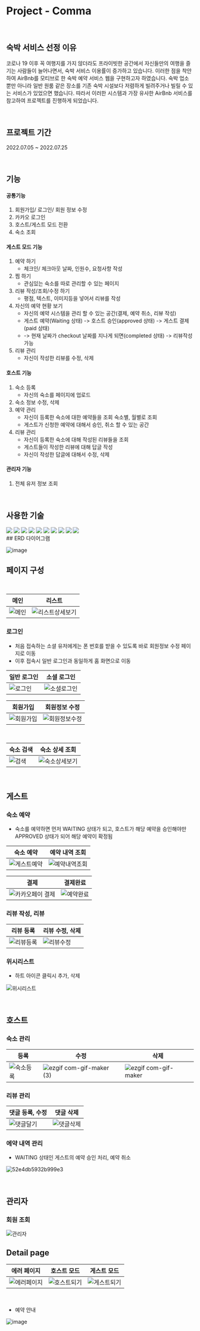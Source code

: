 

# Project - Comma

</br>

## 숙박 서비스 선정 이유

코로나 19 이후 꼭 여행지를 가지 않더라도 프라이빗한 공간에서 자신들만의 여행을 즐기는 사람들이 늘어나면서, 숙박 서비스 이용률이 증가하고 있습니다.
이러한 점을 착안하여 AirBnb를 모티브로 한 숙박 예약 서비스 웹을 구현하고자 하였습니다.
숙박 업소 뿐만 아니라 일반 원룸 같은 장소를 기존 숙박 시설보다
저렴하게 빌려주거나 빌릴 수 있는 서비스가 있었으면 했습니다. 따라서 이러한 시스템과 가장 유사한 AirBnb 서비스를 참고하여 프로젝트를 진행하게 되었습니다.

</br>

## 프로젝트 기간
2022.07.05 ~ 2022.07.25

</br>

## 기능 

#### 공통기능

1.  회원가입/ 로그인/ 회원 정보 수정
2.  카카오 로그인
3.  호스트/게스트 모드 전환
4.  숙소 조회

#### 게스트 모드 기능

1. 예약 하기
   - 체크인/ 체크아웃 날짜, 인원수, 요청사항 작성
2. 찜 하기
   - 관심있는 숙소를 따로 관리할 수 있는 페이지
3. 리뷰 작성/조회/수정 하기
   - 평점, 텍스트, 이미지등을 넣어서 리뷰를 작성
4. 자신의 예약 현황 보기
   - 자신의 예약 시스템을 관리 할 수 있는 공간(결제, 예약 취소, 리뷰 작성)
   - 게스트 예약(Waiting 상태) -> 호스트 승인(approved 상태) -> 게스트 결제(paid 상태)
   - -> 현재 날짜가 checkout 날짜를 지나게 되면(completed 상태) -> 리뷰작성 가능
5. 리뷰 관리
   - 자신이 작성한 리뷰를 수정, 삭제

#### 호스트 기능

1. 숙소 등록
   - 자신의 숙소를 페이지에 업로드
2. 숙소 정보 수정, 삭제
3. 예약 관리
   - 자신이 등록한 숙소에 대한 예약들을 조회 숙소별, 월별로 조회
   - 게스트가 신청한 예약에 대해서 승인, 취소 할 수 있는 공간
4. 리뷰 관리
   - 자신이 등록한 숙소에 대해 작성된 리뷰들을 조회
   - 게스트들이 작성한 리뷰에 대해 답글 작성
   - 자신이 작성한 답글에 대해서 수정, 삭제

#### 관리자 기능

1. 전체 유저 정보 조회

</br>

## 사용한 기술

<img src="https://img.shields.io/badge/html5-E34F26?style=for-the-badge&logo=html5&logoColor=white">
<img src="https://img.shields.io/badge/css-1572B6?style=for-the-badge&logo=css3&logoColor=white">
<img src="https://img.shields.io/badge/bootstrap-7952B3?style=for-the-badge&logo=bootstrap&logoColor=white">
<img src="https://img.shields.io/badge/javascript-F7DF1E?style=for-the-badge&logo=javascript&logoColor=black">
<img src="https://img.shields.io/badge/jquery-0769AD?style=for-the-badge&logo=jquery&logoColor=white">
<img src="https://img.shields.io/badge/mysql-4479A1?style=for-the-badge&logo=mysql&logoColor=white">
<img src="https://img.shields.io/badge/springboot-6DB33F?style=for-the-badge&logo=springboot&logoColor=white">

<img src="https://img.shields.io/badge/github-181717?style=for-the-badge&logo=github&logoColor=white">
<img src="https://img.shields.io/badge/git-F05032?style=for-the-badge&logo=git&logoColor=white">

<img src="https://img.shields.io/badge/Spring Security-F05032?style=for-the-badge&logo=git&logoColor=white">
</br>
## ERD 다이어그램

![image](https://user-images.githubusercontent.com/99931188/181525419-100229e1-934f-4fda-8a7c-25c77828224a.png)


## 페이지 구성

</br>

| 메인 | 리스트 |
|--|--|
| ![메인](https://user-images.githubusercontent.com/96460131/181459606-47496bc1-556c-4da7-b50a-f2972366961b.gif) | ![리스트상세보기](https://user-images.githubusercontent.com/96460131/181457881-03bd1737-976b-4555-9c41-fe203ec563c7.gif) |

### 로그인
- 처음 접속하는 소셜 유저에게는 폰 번호를 받을 수 있도록 바로 회원정보 수정 페이지로 이동
- 이후 접속시 일반 로그인과 동일하게 홈 화면으로 이동

| 일반 로그인 | 소셜 로그인 |
|--|--|
|![로그인](https://user-images.githubusercontent.com/96460131/181457030-820771eb-48d8-4b8e-a9cb-f9902ddd3a3a.gif)  | ![소셜로그인](https://user-images.githubusercontent.com/96460131/181501469-eac0a891-edb8-4415-9332-f82dd0edf876.gif) |

|회원가입|회원정보 수정|
|--|--|
| ![회원가입](https://user-images.githubusercontent.com/96460131/181457008-0c1b10d3-0327-43c2-902e-cfd844f8e67e.gif) | ![회원정보수정](https://user-images.githubusercontent.com/96460131/181501578-0bf6555b-4443-4cd0-b396-0e7f552a45cc.gif) |

</br>

|숙소 검색| 숙소 상세 조회 |
|--|--|
| ![검색](https://user-images.githubusercontent.com/96460131/181458415-63de6e23-8575-446c-8b59-e145c37c87dd.gif) | ![숙소상세보기](https://user-images.githubusercontent.com/96460131/181459768-2de60307-bdb6-4832-a079-ed96b368bc62.gif) |

</br>

## 게스트

### 숙소 예약

- 숙소를 예약하면 먼저 WAITING 상태가 되고, 호스트가 해당 예약을 승인해야만 APPROVED 상태가 되어 해당 예약이 확정됨


|숙소 예약| 예약 내역 조회 |
|--|--|
| ![게스트예약](https://user-images.githubusercontent.com/96460131/181460083-df1cb3d1-9b55-4894-9501-5937c640e296.gif) | ![예약내역조회](https://user-images.githubusercontent.com/96460131/181461941-a03b0256-fd4c-4ed2-abb4-4fe53cfaa539.gif) |



|결제| 결제완료 |
|--|--|
| ![카카오페이 결제](https://user-images.githubusercontent.com/96460131/181154799-264297b8-ad33-48cf-9d4c-63e48fec3b18.png) | ![예약완료](https://user-images.githubusercontent.com/96460131/181170884-827f773f-c97a-4df2-9bbd-15f59cc1b3dd.png) |



### 리뷰 작성, 리뷰 

|리뷰 등록|리뷰 수정, 삭제|
|--|--|
| ![리뷰등록](https://user-images.githubusercontent.com/96460131/181460869-247fd745-023e-4454-822d-017488a2d274.gif) | ![리뷰수정](https://user-images.githubusercontent.com/96460131/181459149-7da8f0f9-0d1f-4319-9917-09d0aea59d26.gif) |




### 위시리스트
- 하트 아이콘 클릭시 추가, 삭제

![위시리스트](https://user-images.githubusercontent.com/96460131/181457691-c149ec6a-07a6-4ecc-a736-a5e4a653eba4.gif)


</br>

## 호스트

### 숙소 관리

|등록|수정|삭제|
|--|--|--|
| ![숙소등록](https://user-images.githubusercontent.com/96460131/181459021-59208100-ec6f-4507-b30f-ec2aa4828da8.gif) | ![ezgif com-gif-maker (3)](https://user-images.githubusercontent.com/96460131/181504618-6f13f3d0-89bb-495c-bebc-d9abcab31842.gif) |![ezgif com-gif-maker](https://user-images.githubusercontent.com/96460131/181504013-517c7849-a11d-4216-bc73-148dff8a85f7.gif)|



### 리뷰 관리

| 댓글 등록, 수정 | 댓글 삭제 |
|--|--|
| ![댓글달기](https://user-images.githubusercontent.com/96460131/181455213-0518ff6b-9aed-44e5-8219-57804da10943.gif) | ![댓글삭제](https://user-images.githubusercontent.com/96460131/181470956-83113b58-66ac-4353-bfae-29431a96c18a.gif) |


### 에약 내역 관리
- WAITING 상태인 게스트의 예약 승인 처리, 예약 취소 

![52e4db5932b999e3](https://user-images.githubusercontent.com/96460131/181471128-b8eed06b-1575-4431-9ffd-9843d1356a72.gif)


</br>

## 관리자

### 회원 조회
![관리자](https://user-images.githubusercontent.com/96460131/181155327-950b3b21-2568-4d37-bb3f-bc7d8db105b1.png)

## Detail page


| 에러 페이지 |호스트 모드|게스트 모드 |
|--|--|--|
| ![에러페이지](https://user-images.githubusercontent.com/96460131/181458756-73942d34-6f6a-4fe4-8f1d-4b7c1af0bc43.gif) | ![호스트되기](https://user-images.githubusercontent.com/96460131/181458686-7cecac67-bf97-4146-9de2-ee73851cf9e7.gif) | ![게스트되기](https://user-images.githubusercontent.com/96460131/181458714-3fc76e9f-6afb-47b3-b8eb-0d90034213cc.gif) |

<br/>

- 예약 안내

![image](https://user-images.githubusercontent.com/99931188/181436220-a8603903-4f86-4a25-bf52-c8caa03c690d.png)

